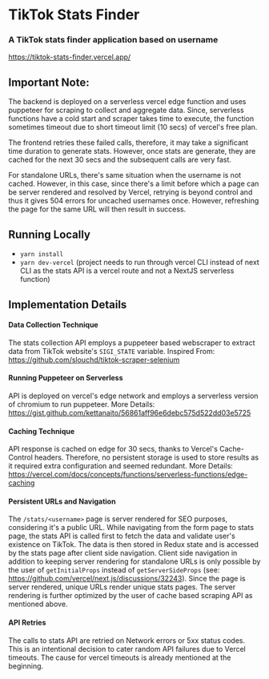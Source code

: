 # TikTok Stats Finder

### A TikTok stats finder application based on username

https://tiktok-stats-finder.vercel.app/

## Important Note:

The backend is deployed on a serverless vercel edge function and uses puppeteer for scraping to collect and aggregate data. Since, serverless functions have a cold start and scraper takes time to execute, the function sometimes timeout due to short timeout limit (10 secs) of vercel's free plan.

The frontend retries these failed calls, therefore, it may take a significant time duration to generate stats. However, once stats are generate, they are cached for the next 30 secs and the subsequent calls are very fast.

For standalone URLs, there's same situation when the username is not cached. However, in this case, since there's a limit before which a page can be server rendered and resolved by Vercel, retrying is beyond control and thus it gives 504 errors for uncached usernames once. However, refreshing the page for the same URL will then result in success.

## Running Locally

- `yarn install`
- `yarn dev-vercel` (project needs to run through vercel CLI instead of next CLI as the stats API is a vercel route and not a NextJS serverless function)

## Implementation Details

#### Data Collection Technique

The stats collection API employs a puppeteer based webscraper to extract data from TikTok website's `SIGI_STATE` variable.
Inspired From: https://github.com/slouchd/tiktok-scraper-selenium

#### Running Puppeteer on Serverless

API is deployed on vercel's edge network and employs a serverless version of chromium to run puppeteer.
More Details: https://gist.github.com/kettanaito/56861aff96e6debc575d522dd03e5725

#### Caching Technique

API response is cached on edge for 30 secs, thanks to Vercel's Cache-Control headers. Therefore, no persistent storage is used to store results as it required extra configuration and seemed redundant.
More Details: https://vercel.com/docs/concepts/functions/serverless-functions/edge-caching

#### Persistent URLs and Navigation

The `/stats/<username>` page is server rendered for SEO purposes, considering it's a public URL. While navigating from the form page to stats page, the stats API is called first to fetch the data and validate user's existence on TikTok. The data is then stored in Redux state and is accessed by the stats page after client side navigation. Client side navigation in addition to keeping server rendering for standalone URLs is only possible by the user of `getInitialProps` instead of `getServerSideProps` (see: https://github.com/vercel/next.js/discussions/32243). Since the page is server rendered, unique URLs render unique stats pages. The server rendering is further optimized by the user of cache based scraping API as mentioned above.

#### API Retries

The calls to stats API are retried on Network errors or 5xx status codes. This is an intentional decision to cater random API failures due to Vercel timeouts. The cause for vercel timeouts is already mentioned at the beginning.
